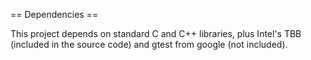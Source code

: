 == Dependencies ==

This project depends on standard C and C++ libraries, plus Intel's TBB (included in the source code) and gtest from google (not included).
